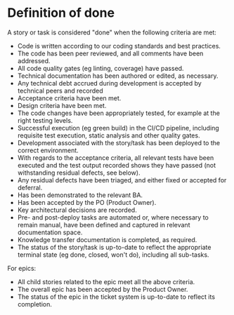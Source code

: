 # Definition of done

A story or task is considered "done" when the following criteria are met:

- Code is written according to our coding standards and best practices.
- The code has been peer reviewed, and all comments have been addressed.
- All code quality gates (eg linting, coverage) have passed.
- Technical documentation has been authored or edited, as necessary.
- Any technical debt accrued during development is accepted by technical peers and recorded
- Acceptance criteria have been met.
- Design criteria have been met.
- The code changes have been appropriately tested, for example at the right testing levels.
- Successful execution (eg green build) in the CI/CD pipeline, including requisite test execution, static analysis and other quality gates.
- Development associated with the story/task has been deployed to the correct environment.
- With regards to the acceptance criteria, all relevant tests have been executed and the test output recorded shows they have passed (not withstanding residual defects, see below).
- Any residual defects have been triaged, and either fixed or accepted for deferral.
- Has been demonstrated to the relevant BA.
- Has been accepted by the PO (Product Owner).
- Key architectural decisions are recorded.
- Pre- and post-deploy tasks are automated or, where necessary to remain manual, have been defined and captured in relevant documentation space.
- Knowledge transfer documentation is completed, as required.
- The status of the story/task is up-to-date to reflect the appropriate terminal state (eg done, closed, won't do), including all sub-tasks.

For epics:

- All child stories related to the epic meet all the above criteria.
- The overall epic has been accepted by the Product Owner.
- The status of the epic in the ticket system is up-to-date to reflect its completion.
